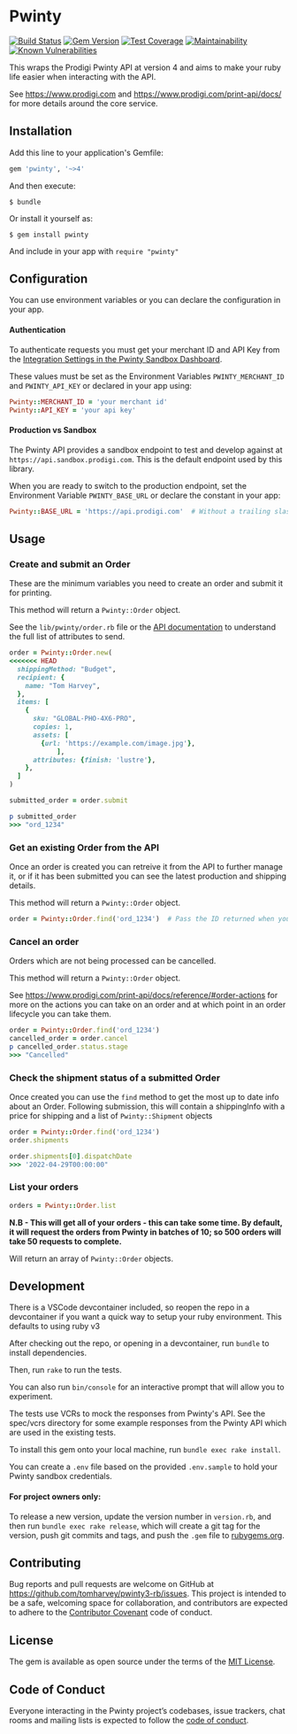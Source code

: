 # Pwinty

[![Build Status](https://travis-ci.org/tomharvey/pwinty3-rb.svg?branch=master)](https://travis-ci.org/tomharvey/pwinty3-rb)
[![Gem Version](https://badge.fury.io/rb/pwinty.svg)](https://badge.fury.io/rb/pwinty)
[![Test Coverage](https://api.codeclimate.com/v1/badges/e92699eebe92f2db5758/test_coverage)](https://codeclimate.com/github/tomharvey/pwinty3-rb/test_coverage)
[![Maintainability](https://api.codeclimate.com/v1/badges/e92699eebe92f2db5758/maintainability)](https://codeclimate.com/github/tomharvey/pwinty3-rb/maintainability)
[![Known Vulnerabilities](https://snyk.io//test/github/tomharvey/pwinty3-rb/badge.svg?targetFile=Gemfile.lock)](https://snyk.io//test/github/tomharvey/pwinty3-rb?targetFile=Gemfile.lock)


This wraps the Prodigi Pwinty API at version 4 and aims to make your ruby life easier
when interacting with the API.

See https://www.prodigi.com and https://www.prodigi.com/print-api/docs/ for more details around the
core service.

## Installation

Add this line to your application's Gemfile:

``` ruby
gem 'pwinty', '~>4'
```

And then execute:

    $ bundle

Or install it yourself as:

    $ gem install pwinty

 And include in your app with `require "pwinty"`

## Configuration
You can use environment variables or you can declare the configuration in your
app.

#### Authentication
To authenticate requests you must get your merchant ID and API Key from the
[Integration Settings in the Pwinty Sandbox Dashboard](https://sandbox-beta-dashboard.pwinty.com/settings/integrations).

These values must be set as the Environment Variables
`PWINTY_MERCHANT_ID` and `PWINTY_API_KEY`
or declared in your app using:

``` ruby
Pwinty::MERCHANT_ID = 'your merchant id'
Pwinty::API_KEY = 'your api key'
```

#### Production vs Sandbox
The Pwinty API provides a sandbox endpoint to test and develop against at
`https://api.sandbox.prodigi.com`. This is the default
endpoint used by this library.

When you are ready to switch to the production endpoint, set the
Environment Variable `PWINTY_BASE_URL` or declare the
constant in your app:

``` ruby
Pwinty::BASE_URL = 'https://api.prodigi.com'  # Without a trailing slash
```

## Usage

### Create and submit an Order

These are the minimum variables you need to create an order and submit it for printing.

This method will return a `Pwinty::Order` object.

See the `lib/pwinty/order.rb` file or the
[API documentation](https://www.prodigi.com/print-api/docs/reference/#create-order)
to understand the full list of attributes to send.

``` ruby
order = Pwinty::Order.new(
<<<<<<< HEAD
  shippingMethod: "Budget",
  recipient: {
    name: "Tom Harvey",
  },
  items: [
    {
      sku: "GLOBAL-PHO-4X6-PRO",
      copies: 1,
      assets: [
        {url: 'https://example.com/image.jpg'},
			],
      attributes: {finish: 'lustre'},
    },
  ]
)

submitted_order = order.submit

p submitted_order
>>> "ord_1234"
```

### Get an existing Order from the API

Once an order is created you can retreive it from the API to further manage it,
or if it has been submitted you can see the latest production and shipping details.

This method will return a `Pwinty::Order` object.

``` ruby
order = Pwinty::Order.find('ord_1234')  # Pass the ID returned when you created the Order
```


### Cancel an order

Orders which are not being processed can be cancelled.

This method will return a `Pwinty::Order` object.

See https://www.prodigi.com/print-api/docs/reference/#order-actions for more on the actions
you can take on an order and at which point in an order lifecycle you can take them.

``` ruby
order = Pwinty::Order.find('ord_1234')
cancelled_order = order.cancel
p cancelled_order.status.stage
>>> "Cancelled"
```

### Check the shipment status of a submitted Order

Once created you can use the `find` method to get the most up to date info about an Order.
Following submission, this will contain a shippingInfo with a price for shipping and 
a list of `Pwinty::Shipment` objects

``` ruby
order = Pwinty::Order.find('ord_1234')
order.shipments

order.shipments[0].dispatchDate
>>> '2022-04-29T00:00:00"
```

### List your orders

``` ruby
orders = Pwinty::Order.list
```
**N.B - This will get all of your orders - this can take some time. By default, it will request the orders from Pwinty in batches of 10; so 500 orders will take 50 requests to complete.** 

Will return an array of `Pwinty::Order` objects.


## Development

There is a VSCode devcontainer included, so reopen the repo in a devcontainer if you want
a quick way to setup your ruby environment. This defaults to using ruby v3

After checking out the repo, or opening in a devcontainer, run `bundle` to install dependencies.

Then, run `rake` to run the tests.

You can also run `bin/console` for an interactive
prompt that will allow you to experiment.

The tests use VCRs to mock the responses from Pwinty's API. See the
spec/vcrs directory for some example responses from the Pwinty API
which are used in the existing tests.

To install this gem onto your local machine, run `bundle exec rake install`.

You can create a `.env` file based on the provided `.env.sample` to hold your Pwinty sandbox credentials.

#### For project owners only:
To release a new version, update the version number in `version.rb`, and then
run `bundle exec rake release`, which will create a git tag for the version,
push git commits and tags, and push the `.gem` file to
[rubygems.org](https://rubygems.org).

## Contributing

Bug reports and pull requests are welcome on GitHub at
https://github.com/tomharvey/pwinty3-rb/issues. This project is intended to be
a safe, welcoming space for collaboration, and contributors are expected to
adhere to the [Contributor Covenant](http://contributor-covenant.org)
code of conduct.

## License

The gem is available as open source under the terms of the
[MIT License](https://opensource.org/licenses/MIT).

## Code of Conduct

Everyone interacting in the Pwinty project’s codebases, issue trackers, chat
rooms and mailing lists is expected to follow the
[code of conduct](https://github.com/tomharvey/pwinty3-rb/blob/master/CODE_OF_CONDUCT.md).
